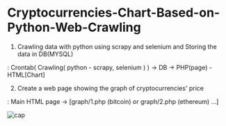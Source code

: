 # Cryptocurrencies-Chart-Based-on-Python-Web-Crawling

1. Crawling data with python using scrapy and selenium and Storing the data in DB(MYSQL)

 : Crontab( Crawling( python - scrapy, selenium ) ) -> DB -> PHP(page) - HTML[Chart]
 
2. Create a web page showing the graph of cryptocurrencies' price

 : Main HTML page -> [graph/1.php (bitcoin) or graph/2.php (ethereum) ...]
 
![cap](https://user-images.githubusercontent.com/30895117/41324364-1690f336-6eef-11e8-9cfd-ef152e75c3eb.PNG)
